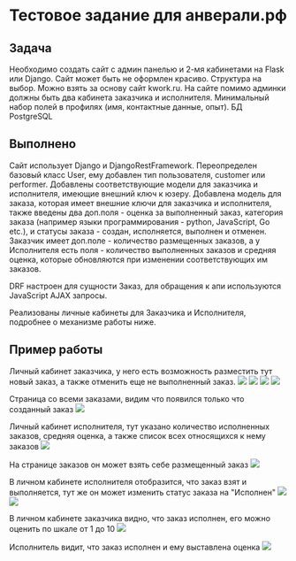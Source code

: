 # Тестовое задание для анверали.рф

## Задача
Необходимо создать сайт с админ панелью и 2-мя кабинетами на Flask или Django. Сайт может быть не оформлен красиво. Структура на выбор. Можно взять за основу сайт kwork.ru. На сайте помимо админки должны быть два кабинета заказчика и исполнителя. Минимальный набор полей в профилях (имя, контактные данные, опыт). БД PostgreSQL

## Выполнено
Сайт использует Django и DjangoRestFramework. Переопределен базовый класс User, ему добавлен тип пользователя, customer или performer. Добавлены соответствующие модели для заказчика и исполнителя, имеющие внешний ключ к юзеру. Добавлена модель для заказа, которая имеет внешние ключи для заказчика и исполнителя, также введены два доп.поля - оценка за выполненный заказ, категория заказа (например языки программирования - python, JavaScript, Go etc.), и статусы заказа - создан, исполняется, выполнен и отменен. Заказчик имеет доп.поле - количество размещенных заказов, а у Исполнителя есть поля - количество выполненных заказов и средняя оценка, которые обновляются при изменении соответствующих им заказов.

DRF настроен для сущности Заказ, для обращения к апи используются JavaScript AJAX запросы. 

Реализованы личные кабинеты для Заказчика и Исполнителя, подробнее о механизме работы ниже.

## Пример работы
Личный кабинет заказчика, у него есть возможность разместить тут новый заказ, а также отменить еще не выполненный заказ.
![](https://github.com/he1lhamster/ylab_hw/blob/main/img/1.png)
![](https://github.com/he1lhamster/ylab_hw/blob/main/img/2.png)
![](https://github.com/he1lhamster/ylab_hw/blob/main/img/3.png)
![](https://github.com/he1lhamster/ylab_hw/blob/main/img/4.png)

Страница со всеми заказами, видим что появился только что созданный заказ
![](https://github.com/he1lhamster/ylab_hw/blob/main/img/5.png)

Личный кабинет исполнителя, тут указано количество исполненных заказов, средняя оценка, а также список всех относящихся к нему заказов
![](https://github.com/he1lhamster/ylab_hw/blob/main/img/6.png)

На странице заказов он может взять себе размещенный заказ
![](https://github.com/he1lhamster/ylab_hw/blob/main/img/7.png)

В личном кабинете исполнителя отобразится, что заказ взят и выполняется, тут же он может изменить статус заказа на "Исполнен"
![](https://github.com/he1lhamster/ylab_hw/blob/main/img/8.png)
![](https://github.com/he1lhamster/ylab_hw/blob/main/img/9.png)

В личном кабинете заказчика видно, что заказ исполнен, его можно оценить по шкале от 1 до 10
![](https://github.com/he1lhamster/ylab_hw/blob/main/img/10.png)

Исполнитель видит, что заказ исполнен и ему выставлена оценка 
![](https://github.com/he1lhamster/ylab_hw/blob/main/img/11.png)